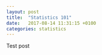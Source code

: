 ```yaml
---
layout: post
title:  "Statistics 101"
date:   2017-08-14 11:31:15 +0100
categories: statistics
---
```

Test post

